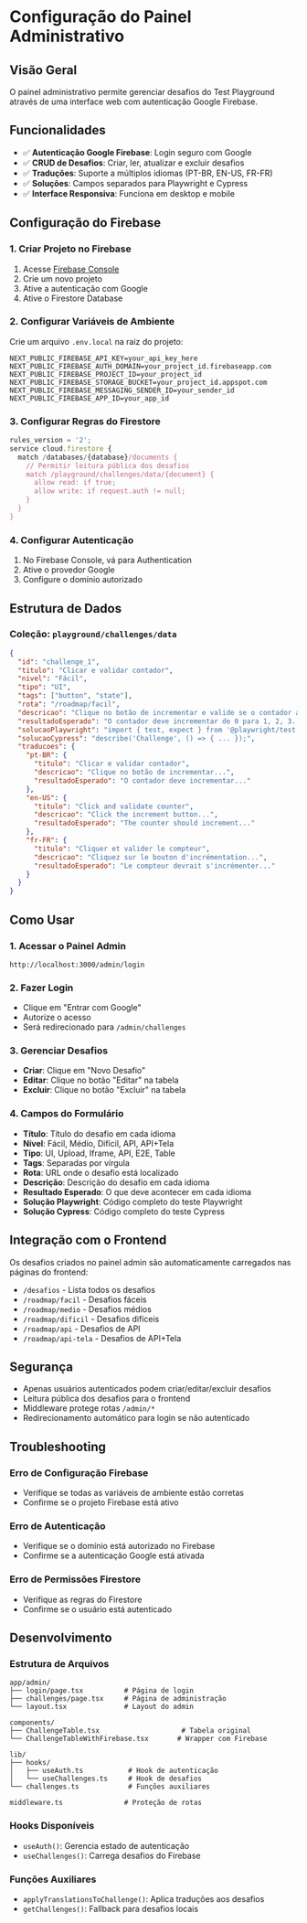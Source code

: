 # Configuração do Painel Administrativo

## Visão Geral

O painel administrativo permite gerenciar desafios do Test Playground através de uma interface web com autenticação Google Firebase.

## Funcionalidades

- ✅ **Autenticação Google Firebase**: Login seguro com Google
- ✅ **CRUD de Desafios**: Criar, ler, atualizar e excluir desafios
- ✅ **Traduções**: Suporte a múltiplos idiomas (PT-BR, EN-US, FR-FR)
- ✅ **Soluções**: Campos separados para Playwright e Cypress
- ✅ **Interface Responsiva**: Funciona em desktop e mobile

## Configuração do Firebase

### 1. Criar Projeto no Firebase

1. Acesse [Firebase Console](https://console.firebase.google.com/)
2. Crie um novo projeto
3. Ative a autenticação com Google
4. Ative o Firestore Database

### 2. Configurar Variáveis de Ambiente

Crie um arquivo `.env.local` na raiz do projeto:

```env
NEXT_PUBLIC_FIREBASE_API_KEY=your_api_key_here
NEXT_PUBLIC_FIREBASE_AUTH_DOMAIN=your_project_id.firebaseapp.com
NEXT_PUBLIC_FIREBASE_PROJECT_ID=your_project_id
NEXT_PUBLIC_FIREBASE_STORAGE_BUCKET=your_project_id.appspot.com
NEXT_PUBLIC_FIREBASE_MESSAGING_SENDER_ID=your_sender_id
NEXT_PUBLIC_FIREBASE_APP_ID=your_app_id
```

### 3. Configurar Regras do Firestore

```javascript
rules_version = '2';
service cloud.firestore {
  match /databases/{database}/documents {
    // Permitir leitura pública dos desafios
    match /playground/challenges/data/{document} {
      allow read: if true;
      allow write: if request.auth != null;
    }
  }
}
```

### 4. Configurar Autenticação

1. No Firebase Console, vá para Authentication
2. Ative o provedor Google
3. Configure o domínio autorizado

## Estrutura de Dados

### Coleção: `playground/challenges/data`

```json
{
  "id": "challenge_1",
  "titulo": "Clicar e validar contador",
  "nivel": "Fácil",
  "tipo": "UI",
  "tags": ["button", "state"],
  "rota": "/roadmap/facil",
  "descricao": "Clique no botão de incrementar e valide se o contador aumenta corretamente",
  "resultadoEsperado": "O contador deve incrementar de 0 para 1, 2, 3... a cada clique no botão",
  "solucaoPlaywright": "import { test, expect } from '@playwright/test';...",
  "solucaoCypress": "describe('Challenge', () => { ... });",
  "traducoes": {
    "pt-BR": {
      "titulo": "Clicar e validar contador",
      "descricao": "Clique no botão de incrementar...",
      "resultadoEsperado": "O contador deve incrementar..."
    },
    "en-US": {
      "titulo": "Click and validate counter",
      "descricao": "Click the increment button...",
      "resultadoEsperado": "The counter should increment..."
    },
    "fr-FR": {
      "titulo": "Cliquer et valider le compteur",
      "descricao": "Cliquez sur le bouton d'incrémentation...",
      "resultadoEsperado": "Le compteur devrait s'incrémenter..."
    }
  }
}
```

## Como Usar

### 1. Acessar o Painel Admin

```
http://localhost:3000/admin/login
```

### 2. Fazer Login

- Clique em "Entrar com Google"
- Autorize o acesso
- Será redirecionado para `/admin/challenges`

### 3. Gerenciar Desafios

- **Criar**: Clique em "Novo Desafio"
- **Editar**: Clique no botão "Editar" na tabela
- **Excluir**: Clique no botão "Excluir" na tabela

### 4. Campos do Formulário

- **Título**: Título do desafio em cada idioma
- **Nível**: Fácil, Médio, Difícil, API, API+Tela
- **Tipo**: UI, Upload, Iframe, API, E2E, Table
- **Tags**: Separadas por vírgula
- **Rota**: URL onde o desafio está localizado
- **Descrição**: Descrição do desafio em cada idioma
- **Resultado Esperado**: O que deve acontecer em cada idioma
- **Solução Playwright**: Código completo do teste Playwright
- **Solução Cypress**: Código completo do teste Cypress

## Integração com o Frontend

Os desafios criados no painel admin são automaticamente carregados nas páginas do frontend:

- `/desafios` - Lista todos os desafios
- `/roadmap/facil` - Desafios fáceis
- `/roadmap/medio` - Desafios médios
- `/roadmap/dificil` - Desafios difíceis
- `/roadmap/api` - Desafios de API
- `/roadmap/api-tela` - Desafios de API+Tela

## Segurança

- Apenas usuários autenticados podem criar/editar/excluir desafios
- Leitura pública dos desafios para o frontend
- Middleware protege rotas `/admin/*`
- Redirecionamento automático para login se não autenticado

## Troubleshooting

### Erro de Configuração Firebase
- Verifique se todas as variáveis de ambiente estão corretas
- Confirme se o projeto Firebase está ativo

### Erro de Autenticação
- Verifique se o domínio está autorizado no Firebase
- Confirme se a autenticação Google está ativada

### Erro de Permissões Firestore
- Verifique as regras do Firestore
- Confirme se o usuário está autenticado

## Desenvolvimento

### Estrutura de Arquivos

```
app/admin/
├── login/page.tsx          # Página de login
├── challenges/page.tsx     # Página de administração
└── layout.tsx              # Layout do admin

components/
├── ChallengeTable.tsx                    # Tabela original
└── ChallengeTableWithFirebase.tsx       # Wrapper com Firebase

lib/
├── hooks/
│   ├── useAuth.ts           # Hook de autenticação
│   └── useChallenges.ts     # Hook de desafios
└── challenges.ts            # Funções auxiliares

middleware.ts               # Proteção de rotas
```

### Hooks Disponíveis

- `useAuth()`: Gerencia estado de autenticação
- `useChallenges()`: Carrega desafios do Firebase

### Funções Auxiliares

- `applyTranslationsToChallenge()`: Aplica traduções aos desafios
- `getChallenges()`: Fallback para desafios locais
